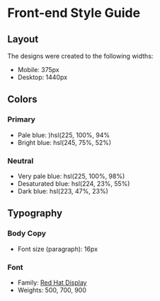 # Front-end Style Guide

## Layout

The designs were created to the following widths:

- Mobile: 375px
- Desktop: 1440px

## Colors

### Primary

- Pale blue: )hsl(225, 100%, 94%
- Bright blue: hsl(245, 75%, 52%)

### Neutral

- Very pale blue: hsl(225, 100%, 98%)
- Desaturated blue: hsl(224, 23%, 55%)
- Dark blue: hsl(223, 47%, 23%)

## Typography

### Body Copy

- Font size (paragraph): 16px

### Font

- Family: [Red Hat Display](https://fonts.google.com/specimen/Red+Hat+Display)
- Weights: 500, 700, 900
